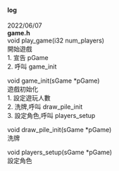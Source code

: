 #### log

2022/06/07 \
**game.h** \
void play_game(i32 num_players)\
    開始遊戲\
    1. 宣告 pGame\
    2. 呼叫 game_init

void game_init(sGame *pGame)\
    遊戲初始化\
    1. 設定遊玩人數\
    2. 洗牌,呼叫 draw_pile_init\
    3. 設定角色,呼叫 players_setup

void draw_pile_init(sGame *pGame)\
    洗牌
    
void players_setup(sGame *pGame)\
    設定角色